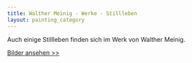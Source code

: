 ```yaml
---
title: Walther Meinig - Werke - Stillleben
layout: painting_category
---
```


Auch einige Stillleben finden sich im Werk von Walther Meinig.

[Bilder ansehen >>](paintings_still_lifes_01.html)
